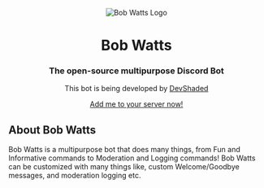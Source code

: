 <p align="center"><img src="https://cdn.discordapp.com/avatars/661979662997782541/8d24d8bb9bb44411a8d08a798050c481.webp?size=128" alt="Bob Watts Logo"></p>

<h1 align="center">Bob Watts</h1>
<h3 align="center">The open-source multipurpose Discord Bot</h3>

<p align="center">
<span>This bot is being developed by <a href="https://github.com/DevShaded">DevShaded</a></span>
</p>


<p align="center">
<a href="https://devshaded.com/bobwatts">Add me to your server now!</a>
</p>

## About Bob Watts
Bob Watts is a multipurpose bot that does many things, from Fun and Informative commands to Moderation and Logging commands!
Bob Watts can be customized with many things like, custom Welcome/Goodbye messages, and moderation logging etc.
